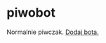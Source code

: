# piwobot
Normalnie piwczak.
[Dodaj bota.](https://canary.discord.com/api/oauth2/authorize?client_id=784759515186855946&permissions=54517697&scope=bot)
